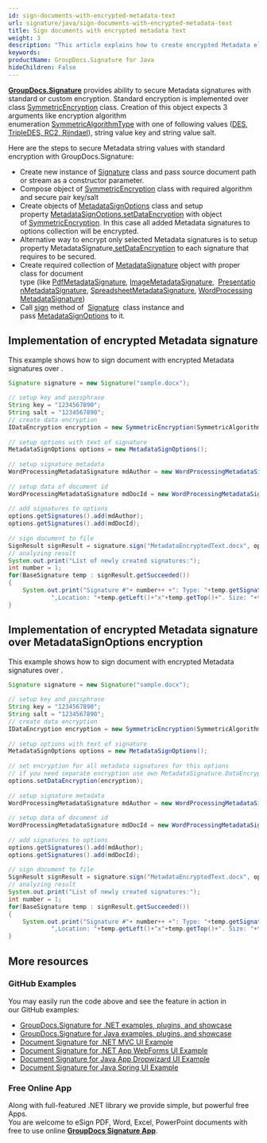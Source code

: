 ```yaml
---
id: sign-documents-with-encrypted-metadata-text
url: signature/java/sign-documents-with-encrypted-metadata-text
title: Sign documents with encrypted metadata text
weight: 3
description: "This article explains how to create encrypted Metadata electronic signature with GroupDocs.Signature API"
keywords: 
productName: GroupDocs.Signature for Java
hideChildren: False
---
```

[**GroupDocs.Signature**](https://products.groupdocs.com/signature/java) provides ability to secure Metadata signatures with standard or custom encryption. Standard encryption is implemented over class [SymmetricEncryption](https://reference.groupdocs.com/java/signature/com.groupdocs.signature.domain.extensions.encryption/SymmetricEncryption) class. Creation of this object expects 3 arguments like encryption algorithm enumeration [SymmetricAlgorithmType](https://reference.groupdocs.com/java/signature/com.groupdocs.signature.domain.extensions.encryption/SymmetricAlgorithmType) with one of following values ([DES, TripleDES, RC2, Rijndael](https://reference.groupdocs.com/java/signature/com.groupdocs.signature.domain.extensions.encryption/SymmetricAlgorithmType)), string value key and string value salt.

Here are the steps to secure Metadata string values with standard encryption with GroupDocs.Signature:

*   Create new instance of [Signature](https://reference.groupdocs.com/java/signature/com.groupdocs.signature/Signature) class and pass source document path or stream as a constructor parameter.    
*   Compose object of [SymmetricEncryption](https://reference.groupdocs.com/java/signature/com.groupdocs.signature.domain.extensions.encryption/SymmetricEncryption) class with required algorithm and secure pair key/salt  
*   Create objects of [MetadataSignOptions](https://reference.groupdocs.com/java/signature/com.groupdocs.signature.options.sign/MetadataSignOptions) class and setup property [MetadataSignOptions.setDataEncryption](https://reference.groupdocs.com/java/signature/com.groupdocs.signature.options.sign/MetadataSignOptions#setDataEncryption(com.groupdocs.signature.domain.extensions.encryption.IDataEncryption)) with object of [SymmetricEncryption](https://reference.groupdocs.com/java/signature/com.groupdocs.signature.domain.extensions.encryption/SymmetricEncryption). In this case all added Metadata signatures to options collection will be encrypted.  
*   Alternative way to encrypt only selected Metadata signatures is to setup property MetadataSignature[.setDataEncryption](https://reference.groupdocs.com/java/signature/com.groupdocs.signature.domain.signatures.metadata/MetadataSignature#setDataEncryption(com.groupdocs.signature.domain.extensions.encryption.IDataEncryption)) to each signature that requires to be secured.
*   Create required collection of [MetadataSignature](https://reference.groupdocs.com/java/signature/com.groupdocs.signature.domain.signatures.metadata/MetadataSignature) object with proper class for document type (like [PdfMetadataSignature](https://reference.groupdocs.com/java/signature/com.groupdocs.signature.domain.signatures.metadata/PdfMetadataSignature), [ImageMetadataSignature](https://reference.groupdocs.com/java/signature/com.groupdocs.signature.domain.signatures.metadata/ImageMetadataSignature),  [PresentationMetadataSignature](https://reference.groupdocs.com/java/signature/com.groupdocs.signature.domain.signatures.metadata/PresentationMetadataSignature), [SpreadsheetMetadataSignature](https://reference.groupdocs.com/java/signature/com.groupdocs.signature.domain.signatures.metadata/SpreadsheetMetadataSignature), [WordProcessingMetadataSignature](https://reference.groupdocs.com/java/signature/com.groupdocs.signature.domain.signatures.metadata/WordProcessingMetadataSignature))  
*   Call [sign](https://reference.groupdocs.com/java/signature/com.groupdocs.signature/Signature#sign(java.io.OutputStream,%20com.groupdocs.signature.options.sign.SignOptions)) method of  [Signature](https://reference.groupdocs.com/java/signature/com.groupdocs.signature/Signature)  class instance and pass [MetadataSignOptions](https://reference.groupdocs.com/java/signature/com.groupdocs.signature.options.sign/MetadataSignOptions) to it.
    

## Implementation of encrypted Metadata signature

This example shows how to sign document with encrypted Metadata signatures over .

```java
Signature signature = new Signature("sample.docx");
 
// setup key and passphrase
String key = "1234567890";
String salt = "1234567890";
// create data encryption
IDataEncryption encryption = new SymmetricEncryption(SymmetricAlgorithmType.Rijndael, key, salt);
 
// setup options with text of signature
MetadataSignOptions options = new MetadataSignOptions();       
 
// setup signature metadata
WordProcessingMetadataSignature mdAuthor = new WordProcessingMetadataSignature("Author", "Mr.Scherlock Holmes");
 
// setup data of document id
WordProcessingMetadataSignature mdDocId = new WordProcessingMetadataSignature("DocumentId", java.util.UUID.randomUUID().toString());
 
// add signatures to options
options.getSignatures().add(mdAuthor);
options.getSignatures().add(mdDocId);
 
// sign document to file
SignResult signResult = signature.sign("MetadataEncryptedText.docx", options);
// analyzing result
System.out.print("List of newly created signatures:");
int number = 1;
for(BaseSignature temp : signResult.getSucceeded())
{
    System.out.print("Signature #"+ number++ +": Type: "+temp.getSignatureType()+" Id:"+temp.getSignatureId()+
            ",Location: "+temp.getLeft()+"x"+temp.getTop()+". Size: "+temp.getWidth()+"x"+temp.getHeight());
}
```

## Implementation of encrypted Metadata signature over MetadataSignOptions encryption

This example shows how to sign document with encrypted Metadata signatures over .

```java
Signature signature = new Signature("sample.docx");
 
// setup key and passphrase
String key = "1234567890";
String salt = "1234567890";
// create data encryption
IDataEncryption encryption = new SymmetricEncryption(SymmetricAlgorithmType.Rijndael, key, salt);
 
// setup options with text of signature
MetadataSignOptions options = new MetadataSignOptions();
 
// set encryption for all metadata signatures for this options
// if you need separate encryption use own MetadataSignature.DataEncryption property
options.setDataEncryption(encryption);            
 
// setup signature metadata
WordProcessingMetadataSignature mdAuthor = new WordProcessingMetadataSignature("Author", "Mr.Scherlock Holmes");
 
// setup data of document id
WordProcessingMetadataSignature mdDocId = new WordProcessingMetadataSignature("DocumentId", java.util.UUID.randomUUID().toString());
 
// add signatures to options
options.getSignatures().add(mdAuthor);
options.getSignatures().add(mdDocId);
 
// sign document to file
SignResult signResult = signature.sign("MetadataEncryptedText.docx", options);
// analyzing result
System.out.print("List of newly created signatures:");
int number = 1;
for(BaseSignature temp : signResult.getSucceeded())
{
    System.out.print("Signature #"+ number++ +": Type: "+temp.getSignatureType()+" Id:"+temp.getSignatureId()+
            ",Location: "+temp.getLeft()+"x"+temp.getTop()+". Size: "+temp.getWidth()+"x"+temp.getHeight());
}
```

## More resources

### GitHub Examples 

You may easily run the code above and see the feature in action in our GitHub examples:

*   [GroupDocs.Signature for .NET examples, plugins, and showcase](https://github.com/groupdocs-signature/GroupDocs.Signature-for-.NET)    
*   [GroupDocs.Signature for Java examples, plugins, and showcase](https://github.com/groupdocs-signature/GroupDocs.Signature-for-Java)    
*   [Document Signature for .NET MVC UI Example](https://github.com/groupdocs-signature/GroupDocs.Signature-for-.NET-MVC)    
*   [Document Signature for .NET App WebForms UI Example](https://github.com/groupdocs-signature/GroupDocs.Signature-for-.NET-WebForms)    
*   [Document Signature for Java App Dropwizard UI Example](https://github.com/groupdocs-signature/GroupDocs.Signature-for-Java-Dropwizard)   
*   [Document Signature for Java Spring UI Example](https://github.com/groupdocs-signature/GroupDocs.Signature-for-Java-Spring)
    

### Free Online App 

Along with full-featured .NET library we provide simple, but powerful free Apps.  
You are welcome to eSign PDF, Word, Excel, PowerPoint documents with free to use online **[GroupDocs Signature App](https://products.groupdocs.app/signature)**.
